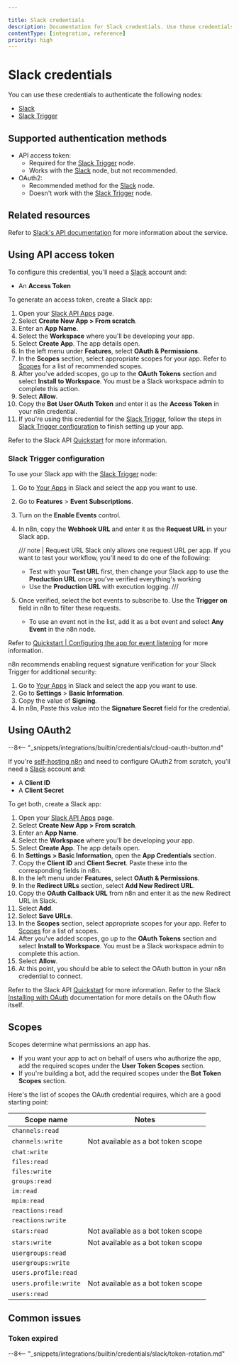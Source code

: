 ```yaml
---

title: Slack credentials
description: Documentation for Slack credentials. Use these credentials to authenticate Slack in n8n, a workflow automation platform.
contentType: [integration, reference]
priority: high
---
```


# Slack credentials

You can use these credentials to authenticate the following nodes:

- [Slack](/integrations/builtin/app-nodes/n8n-nodes-base.slack.md)
- [Slack Trigger](/integrations/builtin/trigger-nodes/n8n-nodes-base.slacktrigger.md)

## Supported authentication methods

- API access token:
    - Required for the [Slack Trigger](/integrations/builtin/trigger-nodes/n8n-nodes-base.slacktrigger.md) node.
    - Works with the [Slack](/integrations/builtin/app-nodes/n8n-nodes-base.slack.md) node, but not recommended.
- OAuth2:
    - Recommended method for the [Slack](/integrations/builtin/app-nodes/n8n-nodes-base.slack.md) node.
    - Doesn't work with the [Slack Trigger](/integrations/builtin/trigger-nodes/n8n-nodes-base.slacktrigger.md) node.

## Related resources

Refer to [Slack's API documentation](https://api.slack.com/apis) for more information about the service.

## Using API access token

To configure this credential, you'll need a [Slack](https://slack.com/) account and:

- An **Access Token**

To generate an access token, create a Slack app:

1. Open your [Slack API Apps](https://api.slack.com/apps) page.
2. Select **Create New App > From scratch**.
3. Enter an **App Name**.
4. Select the **Workspace** where you'll be developing your app.
5. Select **Create App**. The app details open.
6. In the left menu under **Features**, select **OAuth & Permissions**.
8. In the **Scopes** section, select appropriate scopes for your app. Refer to [Scopes](#scopes) for a list of recommended scopes.
9. After you've added scopes, go up to the **OAuth Tokens** section and select **Install to Workspace**. You must be a Slack workspace admin to complete this action.
10. Select **Allow**.
12. Copy the **Bot User OAuth Token** and enter it as the **Access Token** in your n8n credential.
13. If you're using this credential for the [Slack Trigger](/integrations/builtin/trigger-nodes/n8n-nodes-base.slacktrigger.md), follow the steps in [Slack Trigger configuration](#slack-trigger-configuration) to finish setting up your app.

Refer to the Slack API [Quickstart](https://api.slack.com/quickstart) for more information.

### Slack Trigger configuration

To use your Slack app with the [Slack Trigger](/integrations/builtin/trigger-nodes/n8n-nodes-base.slacktrigger.md) node:

1. Go to [Your Apps](https://api.slack.com/apps/) in Slack and select the app you want to use.
2. Go to **Features** > **Event Subscriptions**.
3. Turn on the **Enable Events** control.
4. In n8n, copy the **Webhook URL** and enter it as the **Request URL** in your Slack app.

    ///  note  | Request URL
    Slack only allows one request URL per app. If you want to test your workflow, you'll need to do one of the following:

    - Test with your **Test URL** first, then change your Slack app to use the **Production URL** once you've verified everything's working
    - Use the **Production URL** with execution logging.
    ///

5. Once verified, select the bot events to subscribe to. Use the **Trigger on** field in n8n to filter these requests. 
    - To use an event not in the list, add it as a bot event and select **Any Event** in the n8n node.

Refer to [Quickstart | Configuring the app for event listening](https://api.slack.com/quickstart#listening) for more information.

n8n recommends enabling request signature verification for your Slack Trigger for additional security:

1. Go to [Your Apps](https://api.slack.com/apps/) in Slack and select the app you want to use.
2. Go to **Settings** > **Basic Information**.
3. Copy the value of **Signing**.
4. In n8n, Paste this value into the **Signature Secret** field for the credential.

## Using OAuth2

--8<-- "_snippets/integrations/builtin/credentials/cloud-oauth-button.md"

If you're [self-hosting n8n](/hosting/index.md) and need to configure OAuth2 from scratch, you'll need a [Slack](https://slack.com/) account and:

- A **Client ID**
- A **Client Secret**

To get both, create a Slack app:

1. Open your [Slack API Apps](https://api.slack.com/apps) page.
2. Select **Create New App > From scratch**.
3. Enter an **App Name**.
4. Select the **Workspace** where you'll be developing your app.
5. Select **Create App**. The app details open.
6. In **Settings > Basic Information**, open the **App Credentials** section.
7. Copy the **Client ID** and **Client Secret**. Paste these into the corresponding fields in n8n.
6. In the left menu under **Features**, select **OAuth & Permissions**.
7. In the **Redirect URLs** section, select **Add New Redirect URL**.
8. Copy the **OAuth Callback URL** from n8n and enter it as the new Redirect URL in Slack.
9. Select **Add**.
10. Select **Save URLs**.
11. In the **Scopes** section, select appropriate scopes for your app. Refer to [Scopes](#scopes) for a list of scopes.
13. After you've added scopes, go up to the **OAuth Tokens** section and select **Install to Workspace**. You must be a Slack workspace admin to complete this action.
14. Select **Allow**.
15. At this point, you should be able to select the OAuth button in your n8n credential to connect.

Refer to the Slack API [Quickstart](https://api.slack.com/quickstart) for more information. Refer to the Slack [Installing with OAuth](https://api.slack.com/authentication/oauth-v2) documentation for more details on the OAuth flow itself.

## Scopes

Scopes determine what permissions an app has.

* If you want your app to act on behalf of users who authorize the app, add the required scopes under the **User Token Scopes** section.
* If you're building a bot, add the required scopes under the **Bot Token Scopes** section.

Here's the list of scopes the OAuth credential requires, which are a good starting point:

| **Scope name** | **Notes** |
| --- | --- |
| `channels:read` | |
| `channels:write` | Not available as a bot token scope |
| `chat:write` | |
| `files:read` | |
| `files:write` | |
| `groups:read` | |
| `im:read` | |
| `mpim:read` | |
| `reactions:read` | |
| `reactions:write` | |
| `stars:read`| Not available as a bot token scope |
| `stars:write` | Not available as a bot token scope |
| `usergroups:read` | |
| `usergroups:write` | | 
| `users.profile:read` | |
| `users.profile:write` | Not available as a bot token scope |
| `users:read` | |

## Common issues

### Token expired

--8<-- "_snippets/integrations/builtin/credentials/slack/token-rotation.md"

